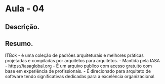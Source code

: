 
# Aula - 04

## Descrição.

## Resumo.
  ITBok
    - é uma coleção de padrões arquiteturais e melhores práticas projetadas e compiladas por arquitetos para arquitetos.
    - Mantida pela IASA
      - https://iasaglobal.org
      - É um arquivo publico com acesso gratuito com base em experiência de profissionais.
      - É direcionado para arquiteto de software tendo significativas dedicadas para a excelência organizacional.